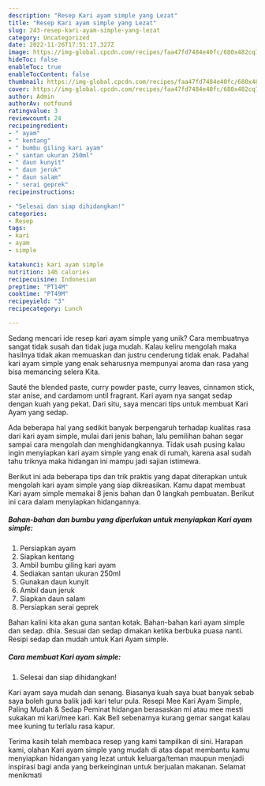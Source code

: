 ```yaml
---
description: "Resep Kari ayam simple yang Lezat"
title: "Resep Kari ayam simple yang Lezat"
slug: 243-resep-kari-ayam-simple-yang-lezat
category: Uncategorized
date: 2022-11-26T17:51:17.327Z
image: https://img-global.cpcdn.com/recipes/faa47fd7484e40fc/680x482cq70/kari-ayam-simple-foto-resep-utama.jpg
hideToc: false
enableToc: true
enableTocContent: false
thumbnail: https://img-global.cpcdn.com/recipes/faa47fd7484e40fc/680x482cq70/kari-ayam-simple-foto-resep-utama.jpg
cover: https://img-global.cpcdn.com/recipes/faa47fd7484e40fc/680x482cq70/kari-ayam-simple-foto-resep-utama.jpg
author: Admin
authorAv: notfound
ratingvalue: 3
reviewcount: 24
recipeingredient:
- " ayam"
- " kentang"
- " bumbu giling kari ayam"
- " santan ukuran 250ml"
- " daun kunyit"
- " daun jeruk"
- " daun salam"
- " serai geprek"
recipeinstructions:

- "Selesai dan siap dihidangkan!"
categories:
- Resep
tags:
- kari
- ayam
- simple

katakunci: kari ayam simple 
nutrition: 146 calories
recipecuisine: Indonesian
preptime: "PT14M"
cooktime: "PT49M"
recipeyield: "3"
recipecategory: Lunch

---
```





Sedang mencari ide resep kari ayam simple yang unik? Cara membuatnya sangat tidak susah dan tidak juga mudah. Kalau keliru mengolah maka hasilnya tidak akan memuaskan dan justru cenderung tidak enak. Padahal kari ayam simple yang enak seharusnya mempunyai aroma dan rasa yang bisa memancing selera Kita.





Sauté the blended paste, curry powder paste, curry leaves, cinnamon stick, star anise, and cardamom until fragrant. Kari ayam nya sangat sedap dengan kuah yang pekat. Dari situ, saya mencari tips untuk membuat Kari Ayam yang sedap.

Ada beberapa hal yang sedikit banyak berpengaruh terhadap kualitas rasa dari kari ayam simple, mulai dari jenis bahan, lalu pemilihan bahan segar sampai cara mengolah dan menghidangkannya. Tidak usah pusing kalau ingin menyiapkan kari ayam simple yang enak di rumah, karena asal sudah tahu triknya maka hidangan ini mampu jadi sajian istimewa.






Berikut ini ada beberapa tips dan trik praktis yang dapat diterapkan untuk mengolah kari ayam simple yang siap dikreasikan. Kamu dapat membuat Kari ayam simple memakai 8 jenis bahan dan 0 langkah pembuatan. Berikut ini cara dalam menyiapkan hidangannya.

<!--inarticleads1-->

##### Bahan-bahan dan bumbu yang diperlukan untuk menyiapkan Kari ayam simple:

1. Persiapkan  ayam
1. Siapkan  kentang
1. Ambil  bumbu giling kari ayam
1. Sediakan  santan ukuran 250ml
1. Gunakan  daun kunyit
1. Ambil  daun jeruk
1. Siapkan  daun salam
1. Persiapkan  serai geprek


Bahan kalini kita akan guna santan kotak. Bahan-bahan kari ayam simple dan sedap. dhia. Sesuai dan sedap dimakan ketika berbuka puasa nanti. Resipi sedap dan mudah untuk Kari Ayam simple. 

<!--inarticleads2-->

##### Cara membuat Kari ayam simple:


1. Selesai dan siap dihidangkan!

Kari ayam saya mudah dan senang. Biasanya kuah saya buat banyak sebab saya boleh guna balik jadi kari telur pula. Resepi Mee Kari Ayam Simple, Paling Mudah &amp; Sedap Peminat hidangan berasaskan mi atau mee mesti sukakan mi kari/mee kari. Kak Bell sebenarnya kurang gemar sangat kalau mee kuning tu terlalu rasa kapur. 

Terima kasih telah membaca resep yang kami tampilkan di sini. Harapan kami, olahan Kari ayam simple yang mudah di atas dapat membantu kamu menyiapkan hidangan yang lezat untuk keluarga/teman maupun menjadi inspirasi bagi anda yang berkeinginan untuk berjualan makanan. Selamat menikmati
